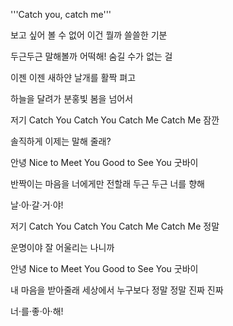 '''Catch you, catch me'''

보고 싶어 볼 수 없어 이건 뭘까 쓸쓸한 기분

두근두근 말해볼까 어떡해! 숨길 수가 없는 걸

이젠 이젠 새하얀 날개를 활짝 펴고

하늘을 달려가 분홍빛 봄을 넘어서

저기 Catch You Catch You Catch Me Catch Me 잠깐

솔직하게 이제는 말해 줄래?

안녕 Nice to Meet You Good to See You 굿바이

반짝이는 마음을 너에게만 전할래 두근 두근 너를 향해

날·아·갈·거·야!

저기 Catch You Catch You Catch Me Catch Me 정말

운명이야 잘 어울리는 나니까

안녕 Nice to Meet You Good to See You 굿바이

내 마음을 받아줄래 세상에서 누구보다 정말 정말 진짜 진짜

너·를·좋·아·해!
